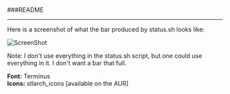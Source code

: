 ###README
* * *

Here is a screenshot of what the bar produced by status.sh looks like:

![ScreenShot](https://raw.github.com/gpix13/i3/master/bar_screenshot.png)

Note: I don't use everything in the status.sh script, but one could use
	  everything in it. I don't want a bar that full.

__Font:__ Terminus  
__Icons:__ stlarch\_icons [available on the AUR]
